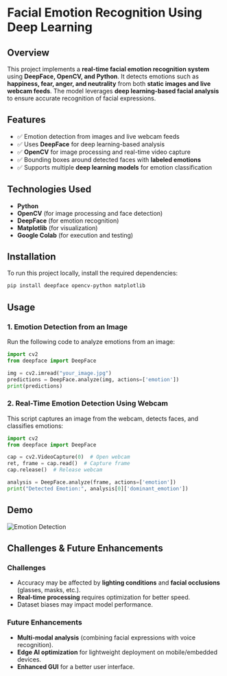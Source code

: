 # **Facial Emotion Recognition Using Deep Learning**  

## **Overview**  
This project implements a **real-time facial emotion recognition system** using **DeepFace, OpenCV, and Python**. It detects emotions such as **happiness, fear, anger, and neutrality** from both **static images and live webcam feeds**. The model leverages **deep learning-based facial analysis** to ensure accurate recognition of facial expressions.  

## **Features**  
- ✅ Emotion detection from images and live webcam feeds  
- ✅ Uses **DeepFace** for deep learning-based analysis  
- ✅ **OpenCV** for image processing and real-time video capture  
- ✅ Bounding boxes around detected faces with **labeled emotions**  
- ✅ Supports multiple **deep learning models** for emotion classification  

## **Technologies Used**  
- **Python**  
- **OpenCV** (for image processing and face detection)  
- **DeepFace** (for emotion recognition)  
- **Matplotlib** (for visualization)  
- **Google Colab** (for execution and testing)  

## **Installation**  
To run this project locally, install the required dependencies:  

```bash
pip install deepface opencv-python matplotlib
```

## **Usage**  
### **1. Emotion Detection from an Image**  
Run the following code to analyze emotions from an image:  

```python
import cv2
from deepface import DeepFace

img = cv2.imread("your_image.jpg")  
predictions = DeepFace.analyze(img, actions=['emotion'])  
print(predictions)
```

### **2. Real-Time Emotion Detection Using Webcam**  
This script captures an image from the webcam, detects faces, and classifies emotions:  

```python
import cv2
from deepface import DeepFace

cap = cv2.VideoCapture(0)  # Open webcam
ret, frame = cap.read()  # Capture frame
cap.release()  # Release webcam

analysis = DeepFace.analyze(frame, actions=['emotion'])
print("Detected Emotion:", analysis[0]['dominant_emotion'])
```

## **Demo**  
![Emotion Detection](demo.gif)  

## **Challenges & Future Enhancements**  
### **Challenges**  
- Accuracy may be affected by **lighting conditions** and **facial occlusions** (glasses, masks, etc.).  
- **Real-time processing** requires optimization for better speed.  
- Dataset biases may impact model performance.  

### **Future Enhancements**  
- **Multi-modal analysis** (combining facial expressions with voice recognition).  
- **Edge AI optimization** for lightweight deployment on mobile/embedded devices.  
- **Enhanced GUI** for a better user interface.  


